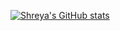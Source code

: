 [![Shreya's GitHub stats](https://github-readme-stats.vercel.app/api?username=Shreya-Idate)](https://github.com/anuraghazra/github-readme-stats)
